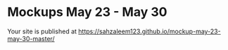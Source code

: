 # Mockups May 23 - May 30

Your site is published at https://sahzaleem123.github.io/mockup-may-23-may-30-master/
